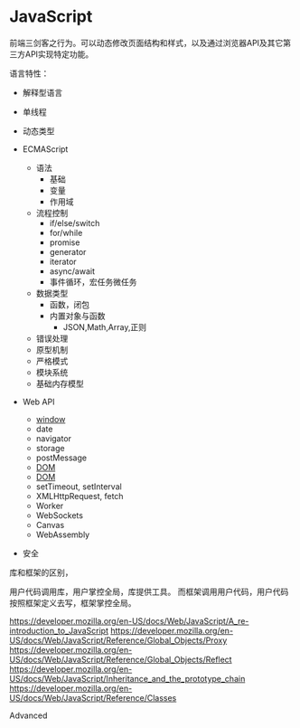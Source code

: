 # JavaScript

前端三剑客之行为。可以动态修改页面结构和样式，以及通过浏览器API及其它第三方API实现特定功能。

语言特性：

* 解释型语言
* 单线程
* 动态类型

* ECMAScript
  * 语法
    * 基础
    * 变量
    * 作用域
  * 流程控制
    * if/else/switch
    * for/while
    * promise
    * generator
    * iterator
    * async/await
    * 事件循环，宏任务微任务
  * 数据类型
    * 函数，闭包
    * 内置对象与函数
      * JSON,Math,Array,正则
  * 错误处理
  * 原型机制
  * 严格模式
  * 模块系统
  * 基础内存模型
* Web API
  * [window](https://developer.mozilla.org/en-US/docs/Web/API/Window)
  * date
  * navigator
  * storage
  * postMessage
  * [DOM](https://developer.mozilla.org/en-US/docs/Web/API/Document)
  * [DOM](https://developer.mozilla.org/en-US/docs/Web/API/Document_Object_Model)
  * setTimeout, setInterval
  * XMLHttpRequest, fetch
  * Worker
  * WebSockets
  * Canvas
  * WebAssembly
* 安全

库和框架的区别，

用户代码调用库，用户掌控全局，库提供工具。
而框架调用用户代码，用户代码按照框架定义去写，框架掌控全局。

<https://developer.mozilla.org/en-US/docs/Web/JavaScript/A_re-introduction_to_JavaScript>
<https://developer.mozilla.org/en-US/docs/Web/JavaScript/Reference/Global_Objects/Proxy>
<https://developer.mozilla.org/en-US/docs/Web/JavaScript/Reference/Global_Objects/Reflect>
<https://developer.mozilla.org/en-US/docs/Web/JavaScript/Inheritance_and_the_prototype_chain>
<https://developer.mozilla.org/en-US/docs/Web/JavaScript/Reference/Classes>

Advanced

